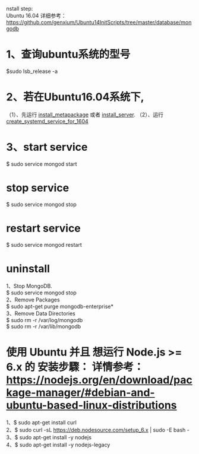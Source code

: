 nstall
step:<br>
Ubuntu 16.04 详细参考：https://github.com/genxium/Ubuntu14InitScripts/tree/master/database/mongodb<br>
# 1、查询ubuntu系统的型号
$sudo lsb_release -a<br>
# 2、若在Ubuntu16.04系统下, 
（1）、先运行 <a href = "https://github.com/genxium/Ubuntu14InitScripts/blob/master/database/mongodb/install_metapackage">install_metapackage</a> 或者 <a href = "https://github.com/genxium/Ubuntu14InitScripts/blob/master/database/mongodb/install_server">install_server</a>.
（2）、运行<a href = "https://github.com/genxium/Ubuntu14InitScripts/blob/master/database/mongodb/create_systemd_service_for_1604"> create_systemd_service_for_1604</a>
# 3、start service
$ sudo service mongod start<br>

# stop service
$ sudo service mongod stop<br>

# restart service
$ sudo service mongod restart<br>


# uninstall
1、Stop MongoDB.<br>
$ sudo service mongod stop<br>
2、Remove Packages<br>
$ sudo apt-get purge mongodb-enterprise*<br>
3、Remove Data Directories<br>
$ sudo rm -r /var/log/mongodb<br>
$ sudo rm -r /var/lib/mongodb<br>


# 使用 Ubuntu 并且 想运行 Node.js >= 6.x 的 安装步驟： 详情参考： https://nodejs.org/en/download/package-manager/#debian-and-ubuntu-based-linux-distributions

1、$ sudo apt-get install curl<br>
2、$ sudo curl -sL https://deb.nodesource.com/setup_6.x | sudo -E bash -<br>
3、$ sudo apt-get install -y nodejs<br>
4、$ sudo apt-get install -y nodejs-legacy<br>
